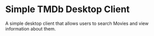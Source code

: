 # Simple TMDb Desktop Client

A simple desktop client that allows users to search Movies and view information
about them. 
